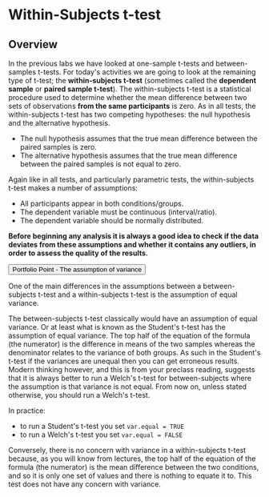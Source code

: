 
# Within-Subjects t-test

## Overview

In the previous labs we have looked at one-sample t-tests and between-samples t-tests. For today's activities we are going to look at the remaining type of t-test; the **within-subjects t-test** (sometimes called the **dependent sample** or **paired sample t-test**). The within-subjects t-test is a statistical procedure used to determine whether the mean difference between two sets of observations **from the same participants** is zero. As in all tests, the within-subjects t-test has two competing hypotheses: the null hypothesis and the alternative hypothesis. 

* The null hypothesis assumes that the true mean difference between the paired samples is zero. 
* The alternative hypothesis assumes that the true mean difference between the paired samples is not equal to zero.

Again like in all tests, and particularly parametric tests, the within-subjects t-test makes a number of assumptions:

* All participants appear in both conditions/groups. 
* The dependent variable must be continuous (interval/ratio).  
* The dependent variable should be normally distributed.  

**Before beginning any analysis it is always a good idea to check if the data deviates from these assumptions and whether it contains any outliers, in order to assess the quality of the results.**  


<div class='solution'><button>Portfolio Point - The assumption of variance</button>

<div class="info">
<p>One of the main differences in the assumptions between a between-subjects t-test and a within-subjects t-test is the assumption of equal variance.</p>
<p>The between-subjects t-test classically would have an assumption of equal variance. Or at least what is known as the Student's t-test has the assumption of equal variance. The top half of the equation of the formula (the numerator) is the difference in means of the two samples whereas the denominator relates to the variance of both groups. As such in the Student's t-test if the variances are unequal then you can get erroneous results. Modern thinking however, and this is from your preclass reading, suggests that it is always better to run a Welch's t-test for between-subjects where the assumption is that variance is not equal. From now on, unless stated otherwise, you should run a Welch's t-test.</p>
<p>In practice:</p>
<ul>
<li>to run a Student's t-test you set <code>var.equal = TRUE</code></li>
<li>to run a Welch's t-test you set <code>var.equal = FALSE</code></li>
</ul>
<p>Conversely, there is no concern with variance in a within-subjects t-test because, as you will know from lectures, the top half of the equation of the formula (the numerator) is the mean difference between the two conditions, and so it is only one set of values and there is nothing to equate it to. This test does not have any concern with variance.</p>
</div>

</div>

